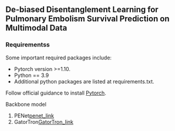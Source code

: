 ## De-biased Disentanglement Learning for Pulmonary Embolism Survival Prediction on Multimodal Data




### Requirementss
Some important required packages include:
* Pytorch version >=1.10.
* Python == 3.9
* Additional python packages are listed at requirements.txt.

Follow official guidance to install [Pytorch][torch_link].

[torch_link]:https://pytorch.org/

Backbone model
1. PENet[penet_link]
2. GatorTron[GatorTron_link]

[penet_link]:https://github.com/marshuang80/penet
[GatorTron_link]:https://huggingface.co/AshtonIsNotHere/GatorTron-OG

